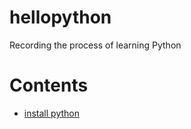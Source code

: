 # hellopython
Recording the process of learning Python
# Contents  
- [install python](#install_python) 
